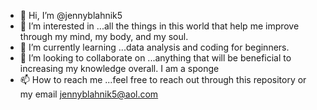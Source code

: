 - 👋 Hi, I’m @jennyblahnik5
- 👀 I’m interested in ...all the things in this world that help me improve through my mind, my body, and my soul. 
- 🌱 I’m currently learning ...data analysis and coding for beginners.
- 💞️ I’m looking to collaborate on ...anything that will be beneficial to increasing my knowledge overall. I am a sponge 
- 📫 How to reach me ...feel free to reach out through this repository or my email jennyblahnik5@aol.com

<!---
jennyblahnik5/jennyblahnik5 is a ✨ special ✨ repository because its `README.md` (this file) appears on your GitHub profile.
You can click the Preview link to take a look at your changes.
--->
